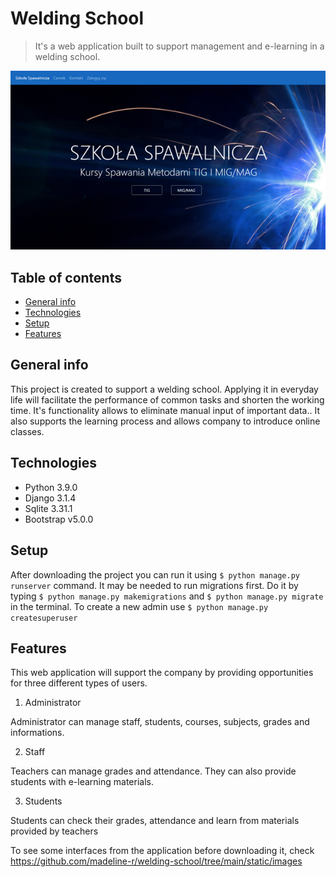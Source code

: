 # Welding School

>It's a web application built to support management and e-learning in a welding school. 

<img src="https://github.com/madeline-r/welding-school/blob/main/static/images/home.jpg" alt="drawing" width="1000"/>


## Table of contents

* [General info](#general-info)
* [Technologies](#technologies)
* [Setup](#setup)
* [Features](#features)

## General info

This project is created to support a welding school. Applying it in everyday life will facilitate the performance of common tasks and shorten the working time. It's functionality allows to eliminate manual input of important data.. It also supports the learning process and allows company to introduce online classes.

## Technologies

* Python 3.9.0
* Django 3.1.4
* Sqlite 3.31.1
* Bootstrap v5.0.0

## Setup

After downloading the project you can run it using ```$ python manage.py runserver``` command. 
It may be needed to run migrations first. Do it by typing ```$ python manage.py makemigrations``` and ```$ python manage.py migrate``` in the terminal. 
To create a new admin use ```$ python manage.py createsuperuser```

## Features

This web application will support the company by providing opportunities for three different types of users.

1. Administrator

Administrator can manage staff, students, courses, subjects, grades and informations.  

2. Staff

Teachers can manage grades and attendance. They can also provide students with e-learning materials. 

3. Students

Students can check their grades, attendance and learn from materials provided by teachers 

To see some interfaces from the application before downloading it, check https://github.com/madeline-r/welding-school/tree/main/static/images



